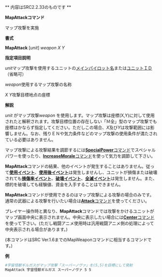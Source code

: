 ** 内容はSRC2.2.33のものです **

**MapAttackコマンド**

マップ攻撃を実施

**書式**

**MapAttack** [*unit*] *weapon X Y*

**指定項目説明**

*unit*マップ攻撃を使用するユニットの[メインパイロット名](メインパイロット名.md)または[ユニットＩＤ](ユニットＩＤ.md)（省略可）

*weapon*使用するマップ攻撃の名称

*X Y*攻撃目標地点の座標

**解説**

*unit* がマップ攻撃*weapon* を使用します。マップ攻撃は座標(X,Y)に対して使用されたと解釈されます。攻撃目標位置の存在しない「Ｍ全」型のマップ攻撃でも座標はかならず指定してください。ただしこの場合、*X*及び*Y*は攻撃範囲には影響しません。なお、残りＥＮや気力条件などのマップ攻撃の使用条件が満たされている必要はありません。

マップ攻撃による攻撃結果を調節するには[**SpecialPower**コマンド](SpecialPowerコマンド.md)でスペシャルパワーを使ったり、[**IncreaseMorale**コマンド](IncreaseMoraleコマンド.md)を使って気力を調節して下さい。

**MapAttack**コマンドの結果、他のイベントが発生することはありません。従って[**使用イベント**](使用イベント.md)、[**使用後イベント**](使用後イベント.md)は発生しませんし、ユニットが損傷または破壊されても[**損傷率イベント**](損傷率イベント.md)、[**破壊イベント**](破壊イベント.md)、[**全滅イベント**](全滅イベント.md)は発生しません。また、標的を破壊しても経験値、資金を入手することはできません。

**MapAttack**コマンドが使用できるのはマップ攻撃による攻撃の場合のみです。通常の武器による攻撃を行いたい場合は[**Attack**コマンド](Attackコマンド.md)を使ってください。

プレイヤー操作時と異なり、**MapAttack**コマンドでは攻撃をかけるユニットがマップ画面中央に表示されません。中央に表示したい場合には[**Center**コマンド](Centerコマンド.md)を使って下さい。(ただし戦闘アニメ使用時は汎用戦闘アニメ側の処理によって中央表示される場合があります。)

(本コマンドはSRC Ver.1.6までのMapWeaponコマンドに相当するコマンドです。)

**例**
```sh
#宇宙怪獣ギルガスがマップ攻撃「スーパーノヴァ」を(5,5)を目標にして発射
MapAttack 宇宙怪獣ギルガス スーパーノヴァ 5 5
```

